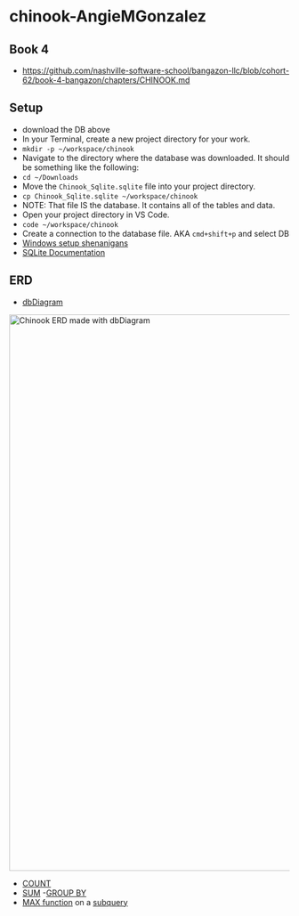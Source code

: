# chinook-AngieMGonzalez

## Book 4
- https://github.com/nashville-software-school/bangazon-llc/blob/cohort-62/book-4-bangazon/chapters/CHINOOK.md

## Setup
- download the DB above
- In your Terminal, create a new project directory for your work.
- `mkdir -p ~/workspace/chinook`
- Navigate to the directory where the database was downloaded. It should be something like the following:
- `cd ~/Downloads`
- Move the `Chinook_Sqlite.sqlite` file into your project directory.
- `cp Chinook_Sqlite.sqlite ~/workspace/chinook`
- NOTE: That file IS the database. It contains all of the tables and data.
- Open your project directory in VS Code.
- `code ~/workspace/chinook`
- Create a connection to the database file. AKA `cmd+shift+p` and select DB
- [Windows setup shenanigans](https://github.com/nashville-software-school/bangazon-llc/blob/cohort-62/book-4-bangazon/chapters/CHINOOK_WINDOWS_MOVE_DB.md)
- [SQLite Documentation](https://www.sqlite.org/index.html)

## ERD
- [dbDiagram](https://dbdiagram.io/d/646e3834dca9fb07c4b36f64)
<img width="1000" alt="Chinook ERD made with dbDiagram" src="https://user-images.githubusercontent.com/114124374/240959413-e5897141-ba97-4f3c-b51a-e8ceca16f80f.png">

- [COUNT](https://www.sqlitetutorial.net/sqlite-count-function/)
- [SUM](https://www.sqlitetutorial.net/sqlite-sum/)
-[GROUP BY](https://www.sqlite.org/lang_select.html#resultset)
- [MAX function](https://www.sqlite.org/lang_aggfunc.html#maxggunc) on a [subquery](https://beginner-sql-tutorial.com/sql-subquery.htm)
